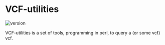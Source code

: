 # VCF-utilities

![version](https://img.shields.io/badge/version-0.0.1-yellow.svg?style=flat)

VCF-utilities is a set of tools, programming in perl, to query a (or some vcf) vcf.

##  
